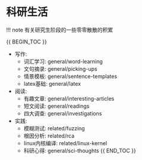 # 科研生活

!!! note
    有关研究生阶段的一些零零散散的积累
 

{{ BEGIN_TOC }}
- 写作:
  - 词汇学习: general/word-learning
  - 文句摘录: general/picking-ups
  - 情景模板: general/sentence-templates
  - latex基础: general/latex
- 阅读:
  - 有趣文章: general/interesting-articles
  - 短文阅读: general/readings
  - 四大调查: general/investigations
- 实践:
  - 模糊测试: related/fuzzing
  - 根因分析: related/rca
  - linux内核编译: related/linux-kernel
  - 科研心得: general/sci-thoughts
{{ END_TOC }}